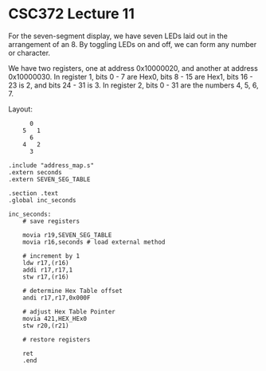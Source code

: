CSC372 Lecture 11
===================

For the seven-segment display, we have seven LEDs laid out in the arrangement
of an 8. By toggling LEDs on and off, we can form any number or character.

We have two registers, one at address 0x10000020, and another at
address 0x10000030. In register 1, bits 0 - 7 are Hex0, bits 8 - 15 are Hex1,
bits 16 - 23 is 2, and bits 24 - 31 is 3. In register 2, bits 0 - 31 are the
numbers 4, 5, 6, 7.

Layout:
```
      0
    5   1
      6 
    4   2
      3

```

```
.include "address_map.s"
.extern seconds
.extern SEVEN_SEG_TABLE

.section .text
.global inc_seconds

inc_seconds:
	# save registers

	movia r19,SEVEN_SEG_TABLE
	movia r16,seconds # load external method

	# increment by 1
	ldw r17,(r16)
	addi r17,r17,1
	stw r17,(r16)

	# determine Hex Table offset
	andi r17,r17,0x000F

	# adjust Hex Table Pointer
	movia 421,HEX_HEx0
	stw r20,(r21)

	# restore registers

	ret
	.end